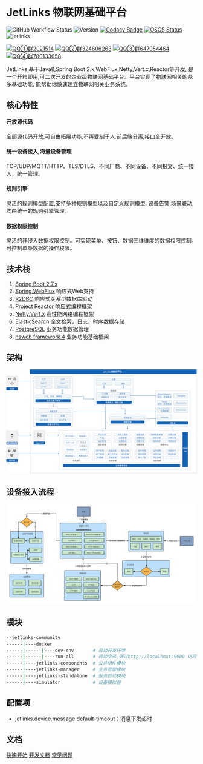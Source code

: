 # JetLinks 物联网基础平台

![GitHub Workflow Status](https://img.shields.io/github/workflow/status/jetlinks/jetlinks-community/Auto%20Deploy%20Docker?label=docker)
![Version](https://img.shields.io/badge/version-2.0--RELEASE-brightgreen)
[![Codacy Badge](https://api.codacy.com/project/badge/Grade/e8d527d692c24633aba4f869c1c5d6ad)](https://app.codacy.com/gh/jetlinks/jetlinks-community?utm_source=github.com&utm_medium=referral&utm_content=jetlinks/jetlinks-community&utm_campaign=Badge_Grade_Settings)
[![OSCS Status](https://www.oscs1024.com/platform/badge/jetlinks/jetlinks-community.svg?size=small)](https://www.oscs1024.com/project/jetlinks/jetlinks-community?ref=badge_small)
![jetlinks](https://visitor-badge.glitch.me/badge?page_id=jetlinks)

[![QQ①群2021514](https://img.shields.io/badge/QQ①群-2021514-brightgreen)](https://qm.qq.com/cgi-bin/qm/qr?k=LGf0OPQqvLGdJIZST3VTcypdVWhdfAOG&jump_from=webapi)
[![QQ②群324606263](https://img.shields.io/badge/QQ②群-324606263-brightgreen)](https://qm.qq.com/cgi-bin/qm/qr?k=IMas2cH-TNsYxUcY8lRbsXqPnA2sGHYQ&jump_from=webapi)
[![QQ③群647954464](https://img.shields.io/badge/QQ③群-647954464-brightgreen)](https://qm.qq.com/cgi-bin/qm/qr?k=K5m27CkhDn3B_Owr-g6rfiTBC5DKEY59&jump_from=webapi)
[![QQ④群780133058](https://img.shields.io/badge/QQ④群-780133058-brightgreen)](https://qm.qq.com/cgi-bin/qm/qr?k=Gj47w9kg7TlV5ceD5Bqew_M_O0PIjh_l&jump_from=webapi)

JetLinks 基于Java8,Spring Boot 2.x,WebFlux,Netty,Vert.x,Reactor等开发, 
是一个开箱即用,可二次开发的企业级物联网基础平台。平台实现了物联网相关的众多基础功能,
能帮助你快速建立物联网相关业务系统。
 

## 核心特性

#### 开放源代码

全部源代码开放,可自由拓展功能,不再受制于人.前后端分离,接口全开放。

#### 统一设备接入,海量设备管理
TCP/UDP/MQTT/HTTP、TLS/DTLS、不同厂商、不同设备、不同报文、统一接入，统一管理。

#### 规则引擎
灵活的规则模型配置,支持多种规则模型以及自定义规则模型. 设备告警,场景联动,均由统一的规则引擎管理。

#### 数据权限控制
灵活的非侵入数据权限控制。可实现菜单、按钮、数据三维维度的数据权限控制。可控制单条数据的操作权限。

## 技术栈

1. [Spring Boot 2.7.x](https://spring.io/projects/spring-boot)
2. [Spring WebFlux](https://spring.io/) 响应式Web支持
3. [R2DBC](https://r2dbc.io/) 响应式关系型数据库驱动
4. [Project Reactor](https://projectreactor.io/) 响应式编程框架
4. [Netty](https://netty.io/),[Vert.x](https://vertx.io/) 高性能网络编程框架
5. [ElasticSearch](https://www.elastic.co/cn/products/enterprise-search) 全文检索，日志，时序数据存储
6. [PostgreSQL](https://www.postgresql.org) 业务功能数据管理
7. [hsweb framework 4](https://github.com/hs-web) 业务功能基础框架

## 架构

![platform](./platform.png)

## 设备接入流程

![device-flow](./device-flow.png)

## 模块

```bash
--jetlinks-community
------|----docker
------|------|----dev-env       # 启动开发环境
------|------|----run-all       # 启动全部,通过http://localhost:9000 访问系统.
------|----jetlinks-components  # 公共组件模块
------|----jetlinks-manager     # 业务管理模块
------|----jetlinks-standalone  # 服务启动模块
------|----simulator            # 设备模拟器
```

## 配置项
* jetlinks.device.message.default-timeout：消息下发超时

## 文档

[快速开始](http://doc.jetlinks.cn/install-deployment/start-with-source.html) 
[开发文档](http://doc.jetlinks.cn/dev-guide/start.html) 
[常见问题](http://doc.jetlinks.cn/common-problems/install.html) 
